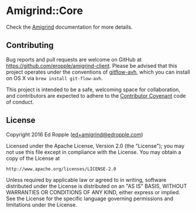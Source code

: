 # Amigrind::Core #
Check the [Amigrind](https://github.com/eropple/amigrind) documentation for more details.

## Contributing ##
Bug reports and pull requests are welcome on GitHub at https://github.com/eropple/amigrind-client. Please be advised that this project operates under the conventions of [gitflow-avh](https://github.com/petervanderdoes/gitflow-avh), which you can install on OS X via `brew install git-flow-avh`.

This project is intended to be a safe, welcoming space for collaboration, and contributors are expected to adhere to the [Contributor Covenant](http://contributor-covenant.org) code of conduct.

## License ##
Copyright 2016 Ed Ropple (ed+amigrind@edropple.com)

Licensed under the Apache License, Version 2.0 (the "License");
you may not use this file except in compliance with the License.
You may obtain a copy of the License at

    http://www.apache.org/licenses/LICENSE-2.0

Unless required by applicable law or agreed to in writing, software
distributed under the License is distributed on an "AS IS" BASIS,
WITHOUT WARRANTIES OR CONDITIONS OF ANY KIND, either express or implied.
See the License for the specific language governing permissions and
limitations under the License.
